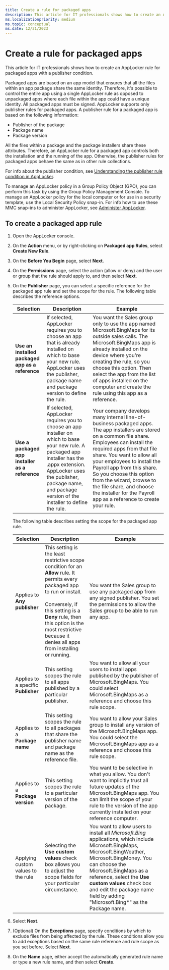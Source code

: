 ```yaml
---
title: Create a rule for packaged apps
description: This article for IT professionals shows how to create an AppLocker rule for packaged apps with a publisher condition.
ms.localizationpriority: medium
ms.topic: conceptual
ms.date: 12/21/2023
---
```


# Create a rule for packaged apps

This article for IT professionals shows how to create an AppLocker rule for packaged apps with a publisher condition.

Packaged apps are based on an app model that ensures that all the files within an app package share the same identity. Therefore, it's possible to control the entire app using a single AppLocker rule as opposed to unpackaged apps where each file within the app could have a unique identity. All packaged apps must be signed. AppLocker supports only publisher rules for packaged apps. A publisher rule for a packaged app is based on the following information:

- Publisher of the package
- Package name
- Package version

All the files within a package and the package installers share these attributes. Therefore, an AppLocker rule for a packaged app controls both the installation and the running of the app. Otherwise, the publisher rules for packaged apps behave the same as in other rule collections.

For info about the publisher condition, see [Understanding the publisher rule condition in AppLocker](understanding-the-publisher-rule-condition-in-applocker.md).

To manage an AppLocker policy in a Group Policy Object (GPO), you can perform this task by using the Group Policy Management Console. To manage an AppLocker policy for the local computer or for use in a security template, use the Local Security Policy snap-in. For info how to use these MMC snap-ins to administer AppLocker, see [Administer AppLocker](administer-applocker.md#using-the-mmc-snap-ins-to-administer-applocker).

## To create a packaged app rule

1. Open the AppLocker console.
2. On the **Action** menu, or by right-clicking on **Packaged app Rules**, select **Create New Rule**.
3. On the **Before You Begin** page, select **Next**.
4. On the **Permissions** page, select the action (allow or deny) and the user or group that the rule should apply to, and then select **Next**.
5. On the **Publisher** page, you can select a specific reference for the packaged app rule and set the scope for the rule. The following table describes the reference options.

    | Selection | Description | Example |
    | --- | --- | --- |
    | **Use an installed packaged app as a reference** | If selected, AppLocker requires you to choose an app that is already installed on which to base your new rule. AppLocker uses the publisher, package name and package version to define the rule. | You want the Sales group only to use the app named Microsoft.BingMaps for its outside sales calls. The Microsoft.BingMaps app is already installed on the device where you're creating the rule, so you choose this option. Then select the app from the list of apps installed on the computer and create the rule using this app as a reference. |
    | **Use a packaged app installer as a reference** | If selected, AppLocker requires you to choose an app installer on which to base your new rule. A packaged app installer has the .appx extension. AppLocker uses the publisher, package name, and package version of the installer to define the rule.|Your company develops many internal line-of-business packaged apps. The app installers are stored on a common file share. Employees can install the required apps from that file share. You want to allow all your employees to install the Payroll app from this share. So you choose this option from the wizard, browse to the file share, and choose the installer for the Payroll app as a reference to create your rule. |

    The following table describes setting the scope for the packaged app rule.

    | Selection | Description | Example |
    | --- | --- | --- |
    | Applies to **Any publisher** | This setting is the least restrictive scope condition for an **Allow** rule. It permits every packaged app to run or install. <br/><br/>Conversely, if this setting is a **Deny** rule, then this option is the most restrictive because it denies all apps from installing or running. | You want the Sales group to use any packaged app from any signed publisher. You set the permissions to allow the Sales group to be able to run any app. |
    | Applies to a specific **Publisher** | This setting scopes the rule to all apps published by a particular publisher. | You want to allow all your users to install apps published by the publisher of Microsoft.BingMaps. You could select Microsoft.BingMaps as a reference and choose this rule scope. |
    | Applies to a **Package name** | This setting scopes the rule to all packages that share the publisher name and package name as the reference file. | You want to allow your Sales group to install any version of the Microsoft.BingMaps app. You could select the Microsoft.BingMaps app as a reference and choose this rule scope. |
    | Applies to a **Package version** | This setting scopes the rule to a particular version of the package. | You want to be selective in what you allow. You don't want to implicitly trust all future updates of the Microsoft.BingMaps app. You can limit the scope of your rule to the version of the app currently installed on your reference computer. |
    | Applying custom values to the rule | Selecting the **Use custom values** check box allows you to adjust the scope fields for your particular circumstance. | You want to allow users to install all *Microsoft.Bing* applications, which include Microsoft.BingMaps, Microsoft.BingWeather, Microsoft.BingMoney. You can choose the Microsoft.BingMaps as a reference, select the **Use custom values** check box and edit the package name field by adding "Microsoft.Bing*" as the Package name. |

6. Select **Next**.
7. (Optional) On the **Exceptions** page, specify conditions by which to exclude files from being affected by the rule. These conditions allow you to add exceptions based on the same rule reference and rule scope as you set before. Select **Next**.
8. On the **Name** page, either accept the automatically generated rule name or type a new rule name, and then select **Create**.
